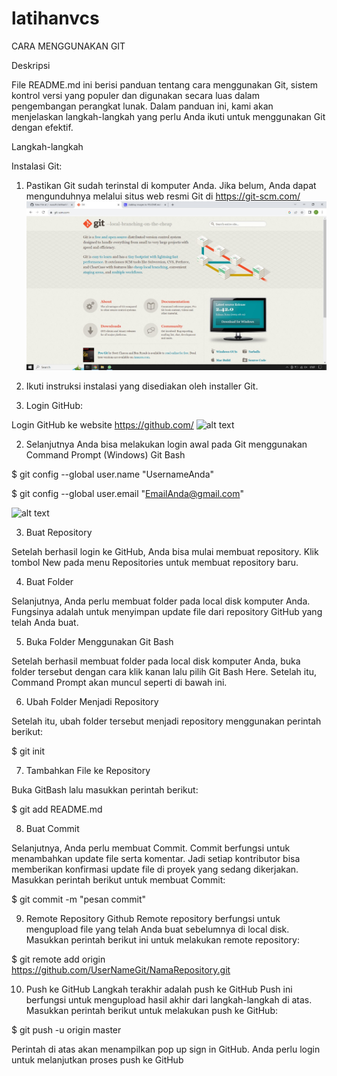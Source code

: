 # latihanvcs
CARA MENGGUNAKAN GIT

Deskripsi

File README.md ini berisi panduan tentang cara menggunakan Git, sistem kontrol versi yang populer dan digunakan secara luas dalam pengembangan perangkat lunak. Dalam panduan ini, kami akan menjelaskan langkah-langkah yang perlu Anda ikuti untuk menggunakan Git dengan efektif.

Langkah-langkah

Instalasi Git:
1. Pastikan Git sudah terinstal di komputer Anda. Jika belum, Anda dapat mengunduhnya melalui situs web resmi Git di https://git-scm.com/
![alt text](https://github.com/nurulfir/latihanVCS/blob/nurulfir-patch-1/Gambar1.jpg?raw=true)
2. Ikuti instruksi instalasi yang disediakan oleh installer Git.

1. Login GitHub:

Login GitHub ke website https://github.com/
![alt text](https://github.com/Raditraikh/BahasaPemrograman/blob/main/Gambar2.jpg?raw=true)

2. Selanjutnya Anda bisa melakukan login awal pada Git menggunakan Command Prompt (Windows) Git Bash
   

  $ git config --global user.name "UsernameAnda"

  $ git config --global user.email "EmailAnda@gmail.com"
  
  ![alt text](https://github.com/Raditraikh/BahasaPemrograman/blob/main/WhatsApp%20Image%202023-10-17%20at%2021.56.11_71c697d4.jpg?raw=true)
  

3. Buat Repository

Setelah berhasil login ke GitHub, Anda bisa mulai membuat repository. Klik tombol New pada menu Repositories untuk membuat repository baru.

4. Buat Folder

Selanjutnya, Anda perlu membuat folder pada local disk komputer Anda. Fungsinya adalah untuk menyimpan update file dari repository GitHub yang telah Anda buat.

5. Buka Folder Menggunakan Git Bash

Setelah berhasil membuat folder pada local disk komputer Anda,  buka folder tersebut dengan cara klik kanan lalu pilih Git Bash Here. Setelah itu, Command Prompt akan muncul seperti di bawah ini.

6. Ubah Folder Menjadi Repository

Setelah itu, ubah folder tersebut menjadi repository menggunakan perintah berikut:


  $ git init
  

7. Tambahkan File ke Repository

Buka GitBash lalu masukkan perintah berikut:


  $ git add README.md
  

8. Buat Commit

Selanjutnya, Anda perlu membuat Commit. Commit berfungsi untuk menambahkan update file serta komentar. Jadi setiap kontributor bisa memberikan konfirmasi update file di proyek yang sedang dikerjakan. Masukkan perintah berikut untuk membuat Commit:


  $ git commit -m "pesan commit"
  

9. Remote Repository Github
Remote repository berfungsi untuk mengupload file yang telah Anda buat sebelumnya di local disk. Masukkan perintah berikut ini untuk melakukan remote repository:


  $ git remote add origin https://github.com/UserNameGit/NamaRepository.git
  

10. Push ke GitHub 
Langkah terakhir adalah push ke GitHub Push ini berfungsi untuk mengupload hasil akhir dari langkah-langkah di atas. Masukkan perintah berikut untuk melakukan push ke GitHub:


  $ git push -u origin master


Perintah di atas akan menampilkan pop up sign in GitHub. Anda perlu login untuk melanjutkan proses push ke GitHub
